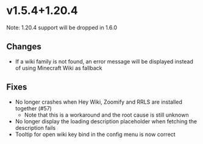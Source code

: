 # v1.5.4+1.20.4

Note: 1.20.4 support will be dropped in 1.6.0

## Changes

- If a wiki family is not found, an error message will be displayed instead of using Minecraft Wiki as fallback

## Fixes

- No longer crashes when Hey Wiki, Zoomify and RRLS are installed together (#57)
    - Note that this is a workaround and the root cause is still unknown
- No longer display the loading description placeholder when fetching the description fails
- Tooltip for open wiki key bind in the config menu is now correct
